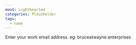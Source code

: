 ```yaml
---
mood: Lighthearted
categories: Placeholder
tags:
  - name
---
```


Enter your work email address. eg: bruceatwayne.enterprises
